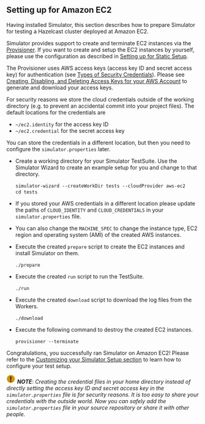 
## Setting up for Amazon EC2

Having installed Simulator, this section describes how to prepare Simulator for testing a Hazelcast cluster deployed at Amazon EC2.

Simulator provides support to create and terminate EC2 instances via the [Provisioner](#provisioner). If you want to create and setup the EC2 instances by yourself, please use the configuration as described in [Setting up for Static Setup](#setting-up-for-static-setup).

The Provisioner uses AWS access keys (access key ID and secret access key) for authentication (see [Types of Security Credentials](http://docs.aws.amazon.com/general/latest/gr/aws-sec-cred-types.html)). Please see [Creating, Disabling, and Deleting Access Keys for your AWS Account](http://docs.aws.amazon.com/general/latest/gr/managing-aws-access-keys.html) to generate and download your access keys.

For security reasons we store the cloud credentials outside of the working directory (e.g. to prevent an accidental commit into your project files). The default locations for the credentials are

- `~/ec2.identity` for the access key ID
- `~/ec2.credential` for the secret access key

You can store the credentials in a different location, but then you need to configure the `simulator.properties` later.

- Create a working directory for your Simulator TestSuite. Use the Simulator Wizard to create an example setup for you and change to that directory.

  ```
  simulator-wizard --createWorkDir tests --cloudProvider aws-ec2
  cd tests
  ```

- If you stored your AWS credentials in a different location please update the paths of `CLOUD_IDENTITY` and `CLOUD_CREDENTIALS` in your `simulator.properties` file.

- You can also change the `MACHINE_SPEC` to change the instance type, EC2 region and operating system (AMI) of the created AWS instances.

- Execute the created `prepare` script to create the EC2 instances and install Simulator on them.

  ```
  ./prepare
  ```

- Execute the created `run` script to run the TestSuite.

  ```
  ./run
  ```

- Execute the created `download` script to download the log files from the Workers.

  ```
  ./download
  ```

- Execute the following command to destroy the created EC2 instances.

  ```
  provisioner --terminate
  ```

Congratulations, you successfully ran Simulator on Amazon EC2! Please refer to the [Customizing your Simulator Setup section](#customizing-your-simulator-setup) to learn how to configure your test setup.

![image](images/NoteSmall.jpg) ***NOTE***: *Creating the credential files in your home directory instead of directly setting the access key ID and secret access key in the `simulator.properties` file is for security reasons. It is too easy to share your credentials with the outside world. Now you can safely add the `simulator.properties` file in your source repository or share it with other people.*
